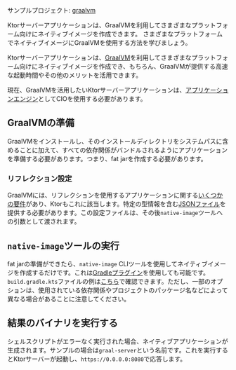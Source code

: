 [//]: # (title: GraalVM)

[//]: # (title: GraalVM)

<tldr>
<p>
<control>サンプルプロジェクト</control>: <a href="https://github.com/ktorio/ktor-samples/tree/main/graalvm">graalvm</a>
</p>
</tldr>

<web-summary>
Ktorサーバーアプリケーションは、GraalVMを利用してさまざまなプラットフォーム向けにネイティブイメージを作成できます。
</web-summary>
<link-summary>
さまざまなプラットフォームでネイティブイメージにGraalVMを使用する方法を学びましょう。
</link-summary>

Ktorサーバーアプリケーションは、[GraalVM](https://graalvm.org)を利用してさまざまなプラットフォーム向けにネイティブイメージを作成でき、もちろん、GraalVMが提供する高速な起動時間やその他のメリットを活用できます。

現在、GraalVMを活用したいKtorサーバーアプリケーションは、[アプリケーションエンジン](server-engines.md)としてCIOを使用する必要があります。

## GraalVMの準備

GraalVMをインストールし、そのインストールディレクトリをシステムパスに含めることに加えて、すべての依存関係がバンドルされるようにアプリケーションを準備する必要があります。つまり、fat jarを作成する必要があります。

### リフレクション設定

GraalVMには、リフレクションを使用するアプリケーションに関する[いくつかの要件](https://www.graalvm.org/22.1/reference-manual/native-image/Reflection/)があり、Ktorもこれに該当します。特定の型情報を含む[JSONファイル](https://github.com/ktorio/ktor-samples/blob/main/graalvm/src/main/resources/META-INF/native-image/reflect-config.json)を提供する必要があります。この設定ファイルは、その後`native-image`ツールへの引数として渡されます。

## `native-image`ツールの実行

fat jarの準備ができたら、`native-image` CLIツールを使用してネイティブイメージを作成するだけです。これは[Gradleプラグイン](https://graalvm.github.io/native-build-tools/0.9.8/gradle-plugin.html)を使用しても可能です。`build.gradle.kts`ファイルの例は[こちら](https://github.com/ktorio/ktor-samples/blob/main/graalvm/build.gradle.kts)で確認できます。ただし、一部のオプションは、使用されている依存関係やプロジェクトのパッケージ名などによって異なる場合があることに注意してください。

## 結果のバイナリを実行する

シェルスクリプトがエラーなく実行された場合、ネイティブアプリケーションが生成されます。サンプルの場合は`graal-server`という名前です。これを実行するとKtorサーバーが起動し、`https://0.0.0.0:8080`で応答します。